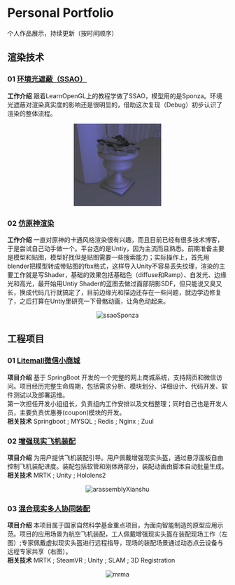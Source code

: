 # Personal Portfolio
个人作品展示，持续更新（按时间顺序）
## 渲染技术
### 01 [环境光遮蔽（SSAO）](./SSAO)
**工作介绍** 
跟着LearnOpenGL上的教程学做了SSAO，模型用的是Sponza。环境光遮蔽对渲染真实度的影响还是很明显的，借助这次复现（Debug）初步认识了渲染的整体流程。 
<center><img src="SSAO/Pics/flower.png" width="200" alt="ssaoSponza" /></center>

### 02 [仿原神渲染](./GenshinRender)
**工作介绍** 
一直对原神的卡通风格渲染很有兴趣，而且目前已经有很多技术博客，于是尝试自己动手做一个。平台选的是Untiy，因为主流而且熟悉。前期准备主要是模型和贴图，模型好找但是贴图需要一些搜索能力；实际操作上，首先用blender把模型转成带贴图的fbx格式，这样导入Unity不容易丢失纹理，渲染的主要工作就是写Shader，基础的效果包括基础色（diffuse和Ramp）、自发光、边缘光和高光，最开始用Untiy Shader的蓝图去做过面部阴影SDF，但只能说又臭又长，换成代码几行就搞定了，目前边缘光和描边还存在一些问题，就边学边修复了，之后打算在Untiy里研究一下骨骼动画，让角色动起来。 
<center><img src="GenshinRender/Pics/genshin_ganyu.gif" width="200" alt="ssaoSponza" /></center>

## 工程项目
### 01 [Litemall微信小商城](./Litemall)
**项目介绍** 
基于 SpringBoot 开发的一个完整的网上商城系统，支持网页和微信访问。项目经历完整生命周期，包括需求分析、模块划分、详细设计、代码开发、软件测试以及部署运维。  
第一次担任开发小组组长，负责组内工作安排以及文档整理；同时自己也是开发人员，主要负责优惠券(coupon)模块的开发。  
**相关技术**
Springboot ; MYSQL ; Redis ; Nginx ; Zuul
### 02 [增强现实飞机装配](./ARAssembly)
**项目介绍** 
为用户提供飞机装配引导。用户佩戴增强现实头盔，通过悬浮面板自由控制飞机装配进度。装配包括软管和刚体两部分，装配动画由脚本自动批量生成。  
**相关技术** MRTK ; Unity ; Hololens2  
<center><img src="ARAssembly/Pics/arassembly02.gif" alt="arassemblyXianshu"  /></center>

### 03 [混合现实多人协同装配](./MRMutiplayerAssembly)
**项目介绍** 
本项目属于国家自然科学基金重点项目，为面向智能制造的原型应用示范。项目的应用场景为航空飞机装配，工人佩戴增强现实头盔在装配现场工作（左图）;专家佩戴虚拟现实头盔进行远程指导，现场的装配场景通过动态点云设备与远程专家共享（右图）。  
**相关技术**
MRTK ; SteamVR ; Unity ; SLAM ; 3D Registration
<center><img src="MRMutiplayerAssembly/Pics/mrma.gif" alt="mrma"  /></center>

